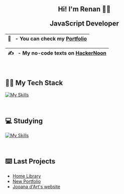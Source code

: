 ## <div align="center">Hi! I'm Renan 👋🏻<p> JavaScript Developer </p> </div>  
 

| 🪪  &nbsp; - You can check my [Portfolio](https://renanbotasse.github.io/renanb)|
|-----------------------------------------|


| ✍️  &nbsp; - My no-code texts on [HackerNoon](https://hackernoon.com/u/renanb)|
|-----------------------------------------|

<br>

## 🧑‍💻 My Tech Stack

[![My Skills](https://skillicons.dev/icons?i=javascript,nodejs,mongodb,express,postman,react,html,css,git,github,visualstudio,md)](https://skillicons.dev)

<br>

## 💻 Studying

[![My Skills](https://skillicons.dev/icons?i=azure,c,cpp,ts)](https://skillicons.dev)

<br>

## ⌨️ Last Projects
- [Home Library](https://libraryrb.onrender.com/)
- [New Portfolio](https://github.com/renanbotasse/renanb)
- [Jooana d'Art's website](https://github.com/renanbotasse/joo)
